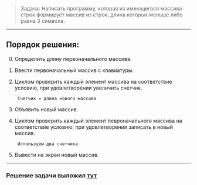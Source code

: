 > Задача: Написать программу, которая из имеющегося массива строк формирует массив из строк, длина которых меньше либо равна 3 символа. 

---

## **Порядок решения**:
0. Определить длину первоначального массива.
1. Ввести первоначальный массив с клавиатуры.
2. Циклом проверить каждый элемент массива на соответствие условию, при удовлетворении увеличить счетчик.

        Счетчик = длина нового массива

3. Объявить новый массив.
4. Циклом проверить каждый элемент певроначального массива на соответствие условию, при удовлетворении записать в новый массив.

        Используем два счетчика
5. Вывести на экран новый массив.

---


### Решение задачи выложил [тут](https://github.com/TyuriDmi/C-Education/tree/master/FinalHomeWork)


